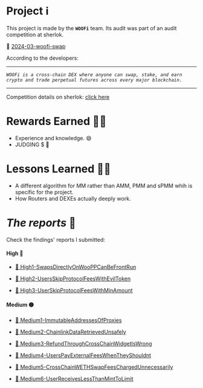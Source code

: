 # Project ℹ️

This project is made by the **`WOOFi`** team. Its audit was part of an audit competition at sherlok.

🔗 [2024-03-woofi-swap](https://github.com/sherlock-audit/2024-03-woofi-swap)

According to the developers:

---

_`WOOFi is a cross-chain DEX where anyone can swap, stake, and earn crypto and trade perpetual futures across every major blockchain.`_

---

Competition details on sherlok: [click here](https://audits.sherlock.xyz/contests/277)

# Rewards Earned 💸🧠

- Experience and knowledge. 😄
- JUDGING $ 💸

# Lessons Learned 🧑‍💻

- A different algorithm for MM rather than AMM, PMM and sPMM whih is specific for the project.
- How Routers and DEXEs actually deeply work.

# _The reports_ 📝

Check the findings' reports I submitted:

#### High 🔴

- [🔗 High1-SwapsDirectlyOnWooPPCanBeFrontRun](./High/High1-SwapsDirectlyOnWooPPCanBeFrontRun.md)

- [🔗 High2-UsersSkipProtocolFeesWithEvilToken](./High/High2-UsersSkipProtocolFeesWithEvilToken.md)

- [🔗 High3-UserSkipProtocolFeesWithMinAmount](./High/High3-UserSkipProtocolFeesWithMinAmount.md)

#### Medium 🟡

- [🔗 Medium1-ImmutableAddressesOfProxies](./Medium/Medium1-ImmutableAddressesOfProxies.md)
  
- [🔗 Medium2-ChainlinkDataRetrievedUnsafely](./Medium/Medium2-ChainlinkDataRetrievedUnsafely.md)
 
- [🔗 Medium3-RefundThroughCrossChainWidgetIsWrong](./Medium/Medium3-RefundThroughCrossChainWidgetIsWrong.md)

- [🔗 Medium4-UsersPayExternalFeesWhenTheyShouldnt](./Medium/Medium4-UsersPayExternalFeesWhenTheyShouldnt.md)

- [🔗 Medium5-CrossChainWETHSwapFeesChargedUnnecessarily](./Medium/Medium5-CrossChainWETHSwapFeesChargedUnnecessarily.md)

- [🔗 Medium6-UserReceivesLessThanMintToLimit](./Medium/Medium6-UserReceivesLessThanMintToLimit.md)